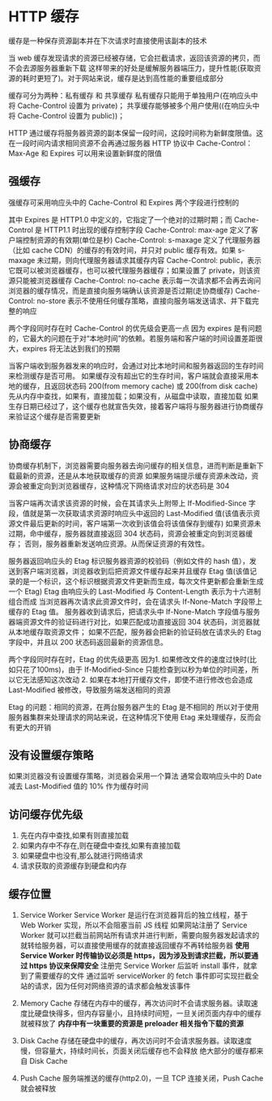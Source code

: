# HTTP 缓存

缓存是一种保存资源副本并在下次请求时直接使用该副本的技术

当 web 缓存发现请求的资源已经被存储，它会拦截请求，返回该资源的拷贝，而不会去源服务器重新下载
这样带来的好处是缓解服务器端压力，提升性能(获取资源的耗时更短了)。对于网站来说，缓存是达到高性能的重要组成部分

缓存可分为两种：私有缓存 和 共享缓存
私有缓存只能用于单独用户(在响应头中将 Cache-Control 设置为 private)；
共享缓存能够被多个用户使用((在响应头中将 Cache-Control 设置为 public))；

HTTP 通过缓存将服务器资源的副本保留一段时间，这段时间称为新鲜度限值。这在一段时间内请求相同资源不会再通过服务器
HTTP 协议中 Cache-Control：Max-Age 和 Expires 可以用来设置新鲜度的限值

## 强缓存

强缓存可采用响应头中的 Cache-Control 和 Expires 两个字段进行控制的

其中 Expires 是 HTTP1.0 中定义的，它指定了一个绝对的过期时期；而 Cache-Control 是 HTTP1.1 时出现的缓存控制字段
Cache-Control: max-age 定义了客户端控制资源的有效期(单位是秒)
Cache-Control: s-maxage 定义了代理服务器（比如 cache CDN）的缓存的有效时间，并只对 public 缓存有效。如果 s-maxage 未过期，则向代理服务器请求其缓存内容
Cache-Control: public，表示它既可以被浏览器缓存，也可以被代理服务器缓存；如果设置了 private，则该资源只能被浏览器缓存
Cache-Control: no-cache 表示每一次请求都不会再去询问浏览器的缓存情况，而是直接向服务端确认该资源是否过期(走协商缓存)
Cache-Control: no-store 表示不使用任何缓存策略，直接向服务端发送请求、并下载完整的响应

两个字段同时存在时 Cache-Control 的优先级会更高一点
因为 expires 是有问题的，它最大的问题在于对“本地时间”的依赖。若服务端和客户端的时间设置差距很大，expires 将无法达到我们的预期

当客户端收到服务器发来的响应时，会通过对比本地时间和服务器返回的生存时间来检测缓存是否可用。
如果缓存没有超出它的生存时间，客户端就会直接采用本地的缓存，且返回状态码 200(from memory cache) 或 200(from disk cache)
先从内存中查找，如果有，直接加载；如果没有，从磁盘中读取，直接加载
如果生存日期已经过了，这个缓存也就宣告失效，接着客户端将与服务器进行协商缓存来验证这个缓存是否需要更新

## 协商缓存

协商缓存机制下，浏览器需要向服务器去询问缓存的相关信息，进而判断是重新下载最新的资源，还是从本地获取缓存的资源
如果服务端提示缓存资源未改动，资源会被重定向到浏览器缓存，这种情况下网络请求对应的状态码是 304

当客户端再次请求该资源的时候，会在其请求头上附带上 If-Modified-Since 字段，值就是第一次获取请求资源时响应头中返回的 Last-Modified 值(该值表示资源文件最后更新的时间，客户端第一次收到该值会将该值保存到缓存)
如果资源未过期，命中缓存，服务器就直接返回 304 状态码，资源会被重定向到浏览器缓存；
否则，服务器重新发送响应资源。从而保证资源的有效性。

服务器返回响应头的 Etag 标识服务器资源的校验码（例如文件的 hash 值），发送到客户端浏览器，浏览器收到后把资源文件缓存起来并且缓存 Etag 值(该值记录的是一个标识，这个标识根据资源文件更新而生成，每次文件更新都会重新生成一个 Etag)
Etag 由响应头的 Last-Modified 与 Content-Length 表示为十六进制组合而成
当浏览器再次请求此资源文件时，会在请求头 If-None-Match 字段带上缓存的 Etag 值。
服务器收到请求后，把请求头中 If-None-Match 字段值与服务器端资源文件的验证码进行对比，如果匹配成功直接返回 304 状态码，浏览器就从本地缓存取资源文件；
如果不匹配，服务器会把新的验证码放在请求头的 Etag 字段中，并且以 200 状态码返回最新的资源信息。

两个字段同时存在时，Etag 的优先级更高
因为1. 如果修改文件的速度过快时(比如只花了100ms)，由于 If-Modified-Since 只能检查到以秒为单位的时间差，所以它无法感知这次改动
    2. 如果在本地打开缓存文件，即使不进行修改也会造成 Last-Modified 被修改，导致服务端发送相同的资源

Etag 的问题：相同的资源，在两台服务器产生的 Etag 是不相同的
所以对于使用服务器集群来处理请求的网站来说，在这种情况下使用 Etag 来处理缓存，反而会有更大的开销

## 没有设置缓存策略

如果浏览器没有设置缓存策略，浏览器会采用一个算法
通常会取响应头中的 Date 减去 Last-Modified 值的 10% 作为缓存时间

## 访问缓存优先级

1. 先在内存中查找,如果有则直接加载
2. 如果内存中不存在,则在硬盘中查找,如果有直接加载
3. 如果硬盘中也没有,那么就进行网络请求
4. 请求获取的资源缓存到硬盘和内存

## 缓存位置

1. Service Worker
Service Worker 是运行在浏览器背后的独立线程，基于 Web Worker 实现，所以不会阻塞当前 JS 线程
如果网站注册了 Service Worker 就可以拦截当前网站所有请求并进行判断，需要向服务器发起请求的就转给服务器，可以直接使用缓存的就直接返回缓存不再转给服务器
**使用 Service Worker 时传输协议必须是 https，因为涉及到请求拦截，所以要通过 https 协议来保障安全**
注册完 Service Worker 后监听 install 事件，就拿到了需要缓存的文件
通过监听 serviceWorker 的 fetch 事件即可实现拦截全站的请求，因为任何对网络资源的请求都会触发该事件

2. Memory Cache
存储在内存中的缓存，再次访问时不会请求服务器。读取速度比硬盘快得多，但内存容量小，且持续时间短，一旦关闭页面内存中的缓存就被释放了
**内存中有一块重要的资源是 preloader 相关指令下载的资源**

3. Disk Cache
存储在硬盘中的缓存，再次访问时不会请求服务器。读取速度慢，但容量大，持续时间长，页面关闭后缓存也不会释放
绝大部分的缓存都来自 Disk Cache

4. Push Cache
服务端推送的缓存(http2.0)，一旦 TCP 连接关闭，Push Cache 就会被释放
